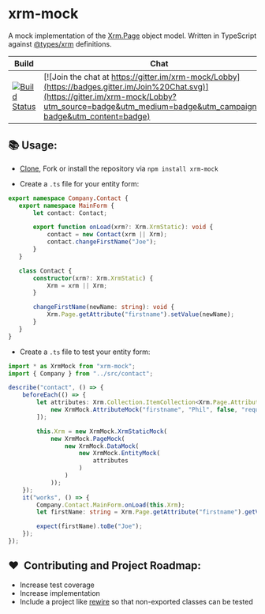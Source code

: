 # xrm-mock

A mock implementation of the <a href="https://msdn.microsoft.com/en-gb/library/gg328474.aspx">Xrm.Page</a> object model. Written in TypeScript against <a href="https://github.com/DefinitelyTyped/DefinitelyTyped/tree/master/types/xrm">@types/xrm</a> definitions.

|Build|Chat|NPM|Coverage|Vulnerabilities|Climate|
|-----|----|---|--------|---------------|-------|
|[![Build Status](https://travis-ci.org/camelCaseDave/xrm-mock.svg?branch=master)](https://travis-ci.org/camelCaseDave/xrm-mock)|[![Join the chat at https://gitter.im/xrm-mock/Lobby](https://badges.gitter.im/Join%20Chat.svg)](https://gitter.im/xrm-mock/Lobby?utm_source=badge&utm_medium=badge&utm_campaign=pr-badge&utm_content=badge)|[![NPM](https://img.shields.io/npm/v/xrm-mock.svg)](https://www.npmjs.com/package/xrm-mock)|[![Coverage Status](https://coveralls.io/repos/github/camelCaseDave/xrm-mock/badge.svg?branch=master)](https://coveralls.io/github/camelCaseDave/xrm-mock?branch=master)|[![Known Vulnerabilities](https://snyk.io/test/github/camelcasedave/xrm-mock/badge.svg)](https://snyk.io/test/github/camelcasedave/xrm-mock)|[![Code Climate](https://codeclimate.com/github/camelCaseDave/xrm-mock/badges/gpa.svg)](https://codeclimate.com/github/camelCaseDave/xrm-mock)|


## :books: Usage:
 - [Clone](https://github.com/camelCaseDave/xrm-mock.git), Fork or install the repository via ```npm install xrm-mock```

 - Create a `.ts` file for your entity form:
 
 ```typescript
export namespace Company.Contact {
    export namespace MainForm {
        let contact: Contact;

        export function onLoad(xrm?: Xrm.XrmStatic): void {
            contact = new Contact(xrm || Xrm);
            contact.changeFirstName("Joe");
        }
    }

    class Contact {
        constructor(xrm?: Xrm.XrmStatic) {
            Xrm = xrm || Xrm;
        }

        changeFirstName(newName: string): void {
            Xrm.Page.getAttribute("firstname").setValue(newName);
        }
    }
}
 ```
 
 - Create a `.ts` file to test your entity form:

```typescript
import * as XrmMock from "xrm-mock";
import { Company } from "../src/contact";

describe("contact", () => {
    beforeEach(() => {
        let attributes: Xrm.Collection.ItemCollection<Xrm.Page.Attribute> = new XrmMock.ItemCollectionMock([
            new XrmMock.AttributeMock("firstname", "Phil", false, "required")
        ]);

        this.Xrm = new XrmMock.XrmStaticMock(
            new XrmMock.PageMock(
                new XrmMock.DataMock(
                    new XrmMock.EntityMock(
                        attributes
                    )
                )
            ));
    });
    it("works", () => {
        Company.Contact.MainForm.onLoad(this.Xrm);
        let firstName: string = Xrm.Page.getAttribute("firstname").getValue();

        expect(firstName).toBe("Joe");
    });
});
```

## :heart:  Contributing and Project Roadmap:
 - Increase test coverage
 - Increase implementation
 - Include a project like [rewire](https://github.com/jhnns/rewire) so that non-exported classes can be tested
